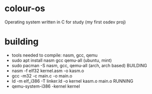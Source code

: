 # colour-os
Operating system written in C for study (my first osdev proj)

# building
- tools needed to compile: nasm, gcc, qemu
- sudo apt install nasm gcc qemu-all (ubuntu, mint)
- sudo pacman -S nasm, gcc, qemu-all (arch, arch based)
  BUILDING
- nasm -f elf32 kernel.asm -o kasm.o
- gcc -m32 -c main.c -o main.o
- ld -m elf_i386 -T linker.ld -o kernel kasm.o main.o
  RUNNING
- qemu-system-i386 -kernel kernel
